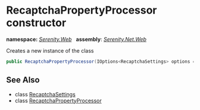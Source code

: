 # RecaptchaPropertyProcessor constructor
**namespace:** *[Serenity.Web](../../README.md#serenity.web-namespace)*   **assembly**: *[Serenity.Net.Web](../../README.md)*

Creates a new instance of the class

```csharp
public RecaptchaPropertyProcessor(IOptions<RecaptchaSettings> options = null)
```

## See Also

* class [RecaptchaSettings](../Serenity.Net.Core/../RecaptchaSettings.md)
* class [RecaptchaPropertyProcessor](../RecaptchaPropertyProcessor.md)